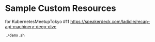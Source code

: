 # Sample Custom Resources

for KubernetesMeetupTokyo #11
https://speakerdeck.com/ladicle/recap-api-machinery-deep-dive

```
./demo.sh
```
